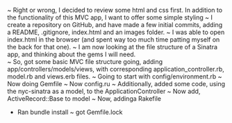~ Right or wrong, I decided to review some html and css first.  In addition to the  functionality of this MVC app, I want to offer some simple styling
~ I create a repository on GitHub, and have made a few initial commits, adding a README, .gitignore, index.html and an images folder.
~ I was able to open index.html in the browser (and spent way too much time patting myself on the back for that one).
~ I am now looking at the file structure of a Sinatra app, and thinking about the gems I will need.  
~ So, got some basic MVC file structure going, adding app/controllers/models/views, with corresponding application_controller.rb, model.rb and views.erb files.
~ Going to start with config/environment.rb
~ Now doing Gemfile
~ Now config.ru
~ Additionally, added some code, using the nyc-sinatra as a model, to the ApplicationController
~ Now add, ActiveRecord::Base to model
~ Now, addinga Rakefile
  * Ran bundle install  ~ got Gemfile.lock

